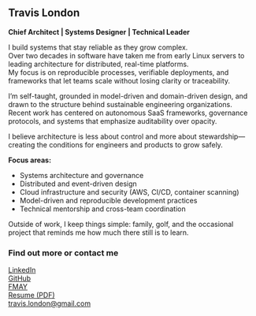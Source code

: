 ## Travis London

**Chief Architect | Systems Designer | Technical Leader**

I build systems that stay reliable as they grow complex.  
Over two decades in software have taken me from early Linux servers to leading architecture for distributed, real-time platforms.  
My focus is on reproducible processes, verifiable deployments, and frameworks that let teams scale without losing clarity or traceability.

I’m self-taught, grounded in model-driven and domain-driven design, and drawn to the structure behind sustainable engineering organizations.  
Recent work has centered on autonomous SaaS frameworks, governance protocols, and systems that emphasize auditability over opacity.

I believe architecture is less about control and more about stewardship—creating the conditions for engineers and products to grow safely.

**Focus areas:**

- Systems architecture and governance
- Distributed and event-driven design
- Cloud infrastructure and security (AWS, CI/CD, container scanning)
- Model-driven and reproducible development practices
- Technical mentorship and cross-team coordination

Outside of work, I keep things simple: family, golf, and the occasional project that reminds me how much there still is to learn.

### Find out more or contact me

[LinkedIn](https://linkedin.com/in/londontravis)  
[GitHub](https://github.com/travislondon)  
[FMAY](https://fmaysoftware.com)  
[Resume (PDF)](resume/Travis_London.pdf)  
[travis.london@gmail.com](mailto:travis.london@gmail.com)
